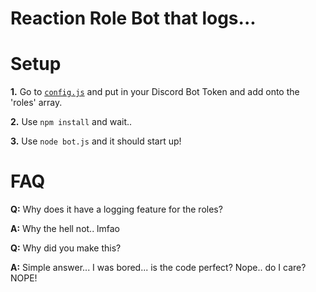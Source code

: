 Reaction Role Bot that logs...
========================================


Setup
==========================
**1.** Go to [`config.js`](https://github.com/Elara-Discord-Bots/ReactionRole-Bot/blob/master/config.js) and put in your Discord Bot Token and add onto the 'roles' array.

**2.** Use `npm install` and wait..

**3.** Use `node bot.js` and it should start up!



FAQ
======================
**Q:** Why does it have a logging feature for the roles? 

**A:** Why the hell not.. lmfao 

**Q:** Why did you make this?

**A:** Simple answer... I was bored... is the code perfect? Nope.. do I care? NOPE! 
